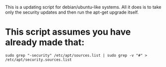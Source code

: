 This is a updating script for debian/ubuntu-like systems. All it does is to take only the security updates and then run the apt-get upgrade itself.

# This script assumes you have already made that:
````
sudo grep "-security" /etc/apt/sources.list | sudo grep -v "#" > /etc/apt/security.sources.list
````
